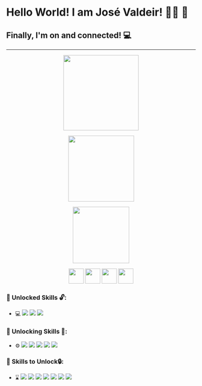 # Hello World! I am José Valdeir! :man_technologist: :robot:

## Finally, I'm on and connected! :computer:

---------------------------------------------------------------------------------------------------------



<p align="center">
    <img height="200 em" src="https://github-readme-stats.vercel.app/api?username=Rumanns&amp;show_icons=true&amp;theme=synthwave&amp;include_all_commits=true&amp;count_private=true" style="max-width:100%;">




<p align="center">
    <img height="175em" src="https://github-readme-streak-stats.herokuapp.com/?user=Rumanns&amp;theme=synthwave"></p>





<p align="center">
    <img height="150em" src="https://github-readme-stats.vercel.app/api/top-langs/?username=Rumanns&amp;layout=compact&amp;langs_count=16&amp;theme=synthwave" style="max-width:100%;"></p>



<p align="center"><a href="https://web.digitalinnovation.one/users/valdeircomv?tab=achievements"><img src="https://christyschott.github.io/portfolio.github.io/assets/img/about/7.png" height="40"></a>
<a href="https://www.linkedin.com/in/jose-valdeir-paiva-araujo/"><img src="https://cdn.jsdelivr.net/gh/devicons/devicon/icons/linkedin/linkedin-original.svg" height="40"></a>
<a href="https://www.instagram.com/valdeircomv/"><img src="https://media-exp3.licdn.com/dms/image/C510BAQEBW-TswoZ0CA/company-logo_100_100/0/1519910609548?e=1634169600&v=beta&t=KfUhMsnPoJzpKSOFySYaGoZUj7Oop-uC49XOks7zq4Y" height="40"></a>
<a href="https://www.rumanns.com/"><img src="https://i.pinimg.com/originals/31/9c/f6/319cf61750fa06411da283131a41f2aa.jpg" height="40"></a></p>


### :green_book: Unlocked Skills :unlock::

- :computer: <img src="https://img.shields.io/badge/-Python-333333?style=flat&amp;logo=Python&amp;logoColor=FF9700" style="max-width:100%;"> <img src="https://img.shields.io/badge/-Hmtl 5-333333?style=flat&amp;logo=Html5&amp;logoColor=FF9700" style="max-width:100%;"> <img src="https://img.shields.io/badge/-CSS 3-333333?style=flat&amp;logo=Css3&amp;logoColor=FF9700" style="max-width:100%;">

### :orange_book: Unlocking Skills :closed_lock_with_key::

- :gear: <img src="https://img.shields.io/badge/-Java-333333?style=flat&amp;logo=Java&amp;logoColor=FF9700" style="max-width:100%;"> <img src="https://img.shields.io/badge/-PostgreSQL-333333?style=flat&amp;logo=PostgreSQL&amp;logoColor=FF9700" style="max-width:100%;"> <img src="https://img.shields.io/badge/-MySQL-333333?style=flat&amp;logo=MySQL&amp;logoColor=FF9700" style="max-width:100%;"> <img src="https://img.shields.io/badge/-Git-333333?style=flat&amp;logo=Git&amp;logoColor=FF9700" style="max-width:100%;"> <img src="https://img.shields.io/badge/-GitHub-333333?style=flat&amp;logo=GitHub&amp;logoColor=FF9700" style="max-width:100%;">

### :closed_book: Skills to Unlock:lock::

- :hourglass: <img src="https://img.shields.io/badge/-Angular-333333?style=flat&amp;logo=Angular&amp;logoColor=FF9700" style="max-width:100%;"> <img src="https://img.shields.io/badge/-Kotlin-333333?style=flat&amp;logo=Kotlin&amp;logoColor=FF9700" style="max-width:100%;"> <img src="https://img.shields.io/badge/-Android-333333?style=flat&amp;logo=Android&amp;logoColor=FF9700" style="max-width:100%;"> <img src="https://img.shields.io/badge/-Django-333333?style=flat&amp;logo=Django&amp;logoColor=FF9700" style="max-width:100%;"> <img src="https://img.shields.io/badge/-JavaScript-333333?style=flat&amp;logo=JavaScript&amp;logoColor=FF9700" style="max-width:100%;"> <img src="https://img.shields.io/badge/-MachineLearn-333333?style=flat&amp;logo=MachineLearn&amp;logoColor=FF9700" style="max-width:100%;"> <img src="https://img.shields.io/badge/-IA-333333?style=flat&amp;logo=IA&amp;logoColor=FF9700" style="max-width:100%;">


